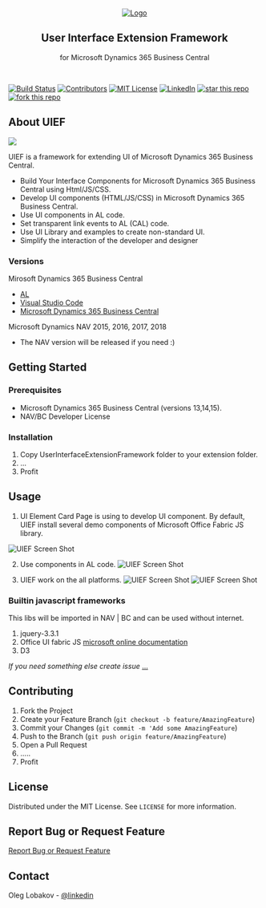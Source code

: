 <!-- PROJECT LOGO -->
<br />
<p align="center">
  <a href="https://github.com/othneildrew/Best-README-Template">
    <img src="https://github.com/OlegLobakov/UIEF/blob/master/GithubFiles/UIEFLogo.png" alt="Logo">
  </a>
  <h2 align="center">User Interface Extension Framework</h2>
  <p align="center">
  for Microsoft Dynamics 365 Business Central
  </p> 
</p>
<br />



[![Build Status][build-shield]]()
[![Contributors][contributors-shield]]()
[![MIT License][license-shield]][license-url]
[![LinkedIn][linkedin-shield]][linkedin-url]
[![star this repo](http://githubbadges.com/star.svg?user=OlegLobakov&repo=UIEF&style=flat)](https://github.com/OlegLobakov/UIEF)
[![fork this repo](http://githubbadges.com/fork.svg?user=OlegLobakov&repo=UIEF&style=flat)](https://github.com/OlegLobakov/UIEF/fork)

<!-- ABOUT THE PROJECT -->
## About UIEF


<img src="https://github.com/OlegLobakov/UIEF/blob/master/GithubFiles/UIEF.ElementCard.png" >

UIEF is a framework for extending UI of Microsoft Dynamics 365 Business Central.

* Build Your Interface Components for Microsoft Dynamics 365 Business Central using Html/JS/CSS.
* Develop UI components (HTML/JS/CSS) in Microsoft Dynamics 365 Business Central.
* Use UI components in AL code.
* Set transparent link events to AL (CAL) code.
* Use UI Library and examples to create non-standard UI.
* Simplify the interaction of the developer and designer



### Versions

Mirosoft Dynamics 365 Business Central
* [AL](https://docs.microsoft.com/en-us/dynamics365/business-central/dev-itpro/developer/devenv-dev-overview)
* [Visual Studio Code](https://code.visualstudio.com/)
* [Microsoft Dynamics 365 Business Central](https://www.microsoft.com/en-us/download/details.aspx?id=58106)

Microsoft Dynamics NAV 2015, 2016, 2017, 2018
* The NAV version will be released if you need :)


<!-- GETTING STARTED -->
## Getting Started

### Prerequisites

* Microsoft Dynamics 365 Business Central (versions 13,14,15).
* NAV/BC Developer License

### Installation 

1. Copy UserInterfaceExtensionFramework folder to your extension folder.
2. ...
3. Profit


<!-- USAGE EXAMPLES -->
## Usage

1. UI Element Card Page is using to develop UI component. By default, UIEF install several demo components of Microsoft Office Fabric JS library.

![UIEF Screen Shot](https://github.com/OlegLobakov/UIEF/blob/master/GithubFiles/UIEF.ElementsList.png)

2. Use components in AL code.
![UIEF Screen Shot](https://github.com/OlegLobakov/UIEF/blob/master/GithubFiles/UIEF.Programming.png)

3. UIEF work on the all platforms.
![UIEF Screen Shot](https://github.com/OlegLobakov/UIEF/blob/master/GithubFiles/UIEF.Result.png)
![UIEF Screen Shot](https://github.com/OlegLobakov/UIEF/blob/master/GithubFiles/UIEF.Result2.png)

### Builtin javascript frameworks
This libs will be imported in NAV | BC and can be used without internet.
1. jquery-3.3.1
2. Office UI fabric JS [microsoft online documentation](https://developer.microsoft.com/en-us/fabric-js)
3. D3

_If you need something else create issue_ <a href="https://github.com/OlegLobakov/UIEF/issues">...</a>

<!-- CONTRIBUTING -->
## Contributing

1. Fork the Project
2. Create your Feature Branch (`git checkout -b feature/AmazingFeature`)
3. Commit your Changes (`git commit -m 'Add some AmazingFeature`)
4. Push to the Branch (`git push origin feature/AmazingFeature`)
5. Open a Pull Request
6. .....
7. Profit


<!-- LICENSE -->
## License

Distributed under the MIT License. See `LICENSE` for more information.

## Report Bug or Request Feature
<a href="https://github.com/OlegLobakov/UIEF/issues">Report Bug or Request Feature</a>


<!-- CONTACT -->
## Contact

Oleg Lobakov - [@linkedin](https://linkedin.com/in/oleglobakov/)





<!-- MARKDOWN LINKS & IMAGES -->
[build-shield]: https://img.shields.io/badge/build-passing-brightgreen.svg?style=flat-square
[contributors-shield]: https://img.shields.io/badge/contributors-1-orange.svg?style=flat-square
[license-shield]: https://img.shields.io/badge/license-MIT-blue.svg?style=flat-square
[license-url]: https://choosealicense.com/licenses/mit
[linkedin-shield]: https://img.shields.io/badge/-LinkedIn-black.svg?style=flat-square&logo=linkedin&colorB=555
[linkedin-url]: https://linkedin.com/in/oleglobakov
[facebook-shield]: https://img.shields.io/badge/-Facebook-white.svg?style=flat-square&logo=facebook
[facebook-url]: https://facebook.com/in/oleglobakov
[product-screenshot]: https://github.com/OlegLobakov/UIEF/blob/master/GithubFiles/UIEF.ElementCard.png
[elementlist-screenshot]: https://github.com/OlegLobakov/UIEF/blob/master/GithubFiles/UIEF.ElementsList.png
[elementdev-screenshot]:https://github.com/OlegLobakov/UIEF/blob/master/GithubFiles/UIEF.Programming.png
[result-screenshot]: https://github.com/OlegLobakov/UIEF/blob/master/GithubFiles/UIEF.Result.png
[result2--screenshot]: https://github.com/OlegLobakov/UIEF/blob/master/GithubFiles/UIEF.Result2.png


